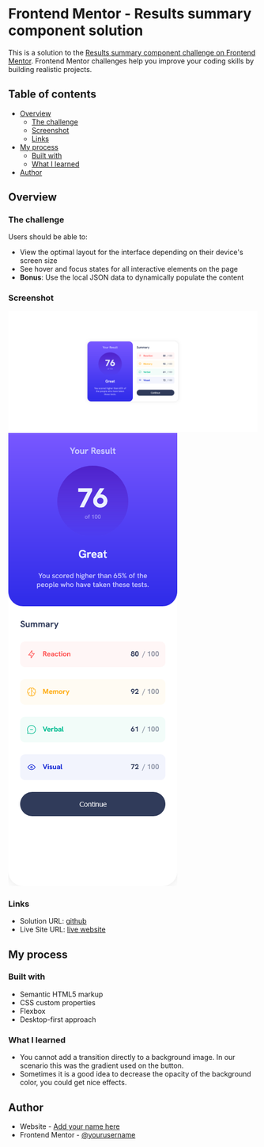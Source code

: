 # Frontend Mentor - Results summary component solution

This is a solution to the [Results summary component challenge on Frontend Mentor](https://www.frontendmentor.io/challenges/results-summary-component-CE_K6s0maV). Frontend Mentor challenges help you improve your coding skills by building realistic projects.

## Table of contents

- [Overview](#overview)
  - [The challenge](#the-challenge)
  - [Screenshot](#screenshot)
  - [Links](#links)
- [My process](#my-process)
  - [Built with](#built-with)
  - [What I learned](#what-i-learned)
- [Author](#author)

## Overview

### The challenge

Users should be able to:

- View the optimal layout for the interface depending on their device's screen size
- See hover and focus states for all interactive elements on the page
- **Bonus**: Use the local JSON data to dynamically populate the content

### Screenshot

![](./screenshot.png)
![](./screenshot-mobile.png)

### Links

- Solution URL: [github](https://github.com/mihai2537/Results-summary-component)
- Live Site URL: [live website](https://mihai2537.github.io/Results-summary-component/)

## My process

### Built with

- Semantic HTML5 markup
- CSS custom properties
- Flexbox
- Desktop-first approach

### What I learned

- You cannot add a transition directly to a background image. In our scenario this was the gradient used on the button.
- Sometimes it is a good idea to decrease the opacity of the background color, you could get nice effects.

## Author

- Website - [Add your name here](https://mihai2537.github.io/Results-summary-component/)
- Frontend Mentor - [@yourusername](https://www.frontendmentor.io/profile/mihai2537)
